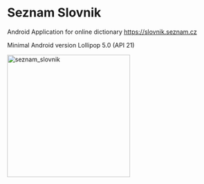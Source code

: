 # Seznam Slovnik
Android Application for online dictionary https://slovnik.seznam.cz

Minimal Android version Lollipop 5.0 (API 21)

<img width="284" alt="seznam_slovnik" src="https://user-images.githubusercontent.com/15856751/37434861-6447fa20-27e1-11e8-94bc-eb88a1c972a8.png">
